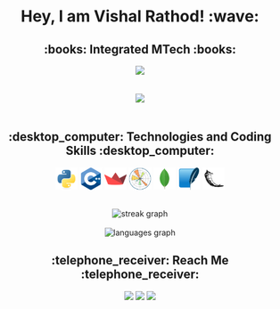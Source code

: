 <!-- -->
<h1 align="center">Hey, I am Vishal Rathod! :wave:</h1>
<h2 align="center">:books: Integrated MTech :books:</h2>

<p align="center">
  <a href="https://github.com/VishalRathod21"><img src="https://readme-typing-svg.herokuapp.com?lines=%20SDSF+,+DAVV+,+Indore%20;Python%20|%20ML%20|%20Data+Science%20;&center=true&width=550&height=40"></a>
</p>

<br>
<div align="center">
<img src="https://github-readme-stats.vercel.app/api?username=VishalRathod21&show_icons=true&theme=chartreuse-dark">
</div>

<br>

<h2 align="center">:desktop_computer: Technologies and Coding Skills :desktop_computer:</h2>
<p align="center"> 
  <img src="https://raw.githubusercontent.com/devicons/devicon/master/icons/python/python-original.svg" alt="python" width="40" height="40"/> 
  <img src="https://raw.githubusercontent.com/devicons/devicon/master/icons/cplusplus/cplusplus-original.svg" alt="cplusplus" width="40" height="40">
  <img src="https://github.com/devicons/devicon/blob/master/icons/streamlit/streamlit-original.svg" alt="streamlit" width="40" height="40"/> 
  <img src="https://github.com/devicons/devicon/blob/master/icons/matplotlib/matplotlib-original.svg" alt="matplotlib" width="40" height="40"/> 
  <img src="https://github.com/devicons/devicon/blob/master/icons/mongodb/mongodb-original.svg" alt="mongodb" width="40" height="40"/> 
  <img src="https://github.com/devicons/devicon/blob/master/icons/sqlite/sqlite-original.svg" alt="sql" width="40" height="40"/> 
  <img src="https://github.com/devicons/devicon/blob/master/icons/flask/flask-original.svg" alt="flask" width="40" height="40"/> 
</p>

<br>
<div align="center">
  <img src="https://streak-stats.demolab.com/?user=VishalRathod21&locale=en&mode=weekly&theme=dracula&hide_border=false&border_radius=5&order=3" height="150" alt="streak graph" />
</div>
<br>

<div align="center">
  <img src="https://github-readme-stats.vercel.app/api/top-langs?username=VishalRathod21&locale=en&hide_title=true&layout=compact&card_width=320&langs_count=5&theme=dracula&hide_border=false&order=2" height="100" alt="languages graph" />
</div>

<h2 align="center">:telephone_receiver: Reach Me :telephone_receiver:</h2>
<div align="center">
<a href="https://www.linkedin.com/in/vishal-rathod-065a3624b/"><img src="https://img.shields.io/badge/LinkedIn-0077B5?style=for-the-badge&logo=linkedin&logoColor=white"></a>
<a href="https://www.instagram.com/rathod_jii_20/"><img src="https://img.shields.io/badge/Instagram-%23E4405F.svg?style=for-the-badge&logo=Instagram&logoColor=white"></a>
<a href="mailto:vr3204917@gmail.com"><img src="https://img.shields.io/badge/Gmail-D14836?style=for-the-badge&logo=gmail&logoColor=white"></a>
</div>
<!-- -->
